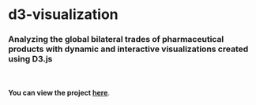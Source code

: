 # d3-visualization
<h3>Analyzing the global bilateral trades of pharmaceutical products with dynamic and interactive visualizations created using D3.js</h3><br/><br/>
<b>You can view the project <a href="https://www.huseyinaltinisik.com">here</a></b>.
